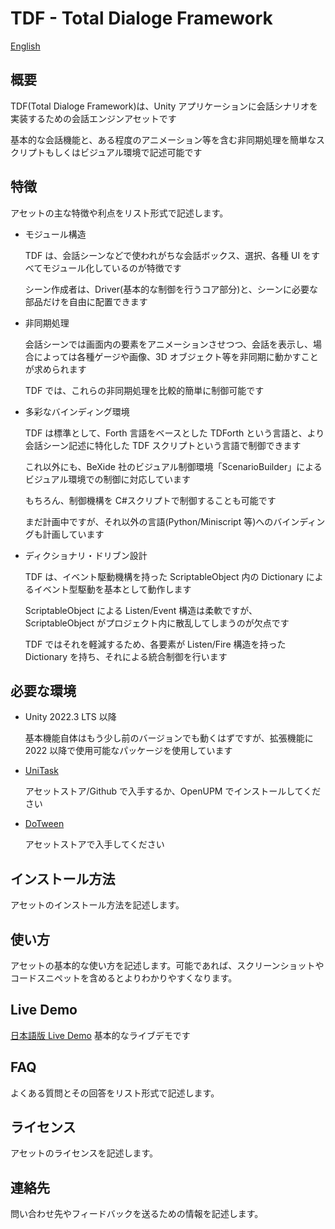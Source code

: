 # TDF - Total Dialoge Framework

[English](../en)

## 概要

TDF(Total Dialoge Framework)は、Unity アプリケーションに会話シナリオを実装するための会話エンジンアセットです

基本的な会話機能と、ある程度のアニメーション等を含む非同期処理を簡単なスクリプトもしくはビジュアル環境で記述可能です

## 特徴

アセットの主な特徴や利点をリスト形式で記述します。

- モジュール構造

  TDF は、会話シーンなどで使われがちな会話ボックス、選択、各種 UI をすべてモジュール化しているのが特徴です

  シーン作成者は、Driver(基本的な制御を行うコア部分)と、シーンに必要な部品だけを自由に配置できます

- 非同期処理

  会話シーンでは画面内の要素をアニメーションさせつつ、会話を表示し、場合によっては各種ゲージや画像、3D オブジェクト等を非同期に動かすことが求められます

  TDF では、これらの非同期処理を比較的簡単に制御可能です

- 多彩なバインディング環境

  TDF は標準として、Forth 言語をベースとした TDForth という言語と、より会話シーン記述に特化した TDF スクリプトという言語で制御できます

  これ以外にも、BeXide 社のビジュアル制御環境「ScenarioBuilder」によるビジュアル環境での制御に対応しています

  もちろん、制御機構を C#スクリプトで制御することも可能です

  まだ計画中ですが、それ以外の言語(Python/Miniscript 等)へのバインディングも計画しています

- ディクショナリ・ドリブン設計

  TDF は、イベント駆動機構を持った ScriptableObject 内の Dictionary によるイベント型駆動を基本として動作します

  ScriptableObject による Listen/Event 構造は柔軟ですが、ScriptableObject がプロジェクト内に散乱してしまうのが欠点です

  TDF ではそれを軽減するため、各要素が Listen/Fire 構造を持った Dictionary を持ち、それによる統合制御を行います

## 必要な環境

- Unity 2022.3 LTS 以降

  基本機能自体はもう少し前のバージョンでも動くはずですが、拡張機能に 2022 以降で使用可能なパッケージを使用しています

- [UniTask]()

  アセットストア/Github で入手するか、OpenUPM でインストールしてください

- [DoTween]()

  アセットストアで入手してください

## インストール方法

アセットのインストール方法を記述します。

## 使い方

アセットの基本的な使い方を記述します。可能であれば、スクリーンショットやコードスニペットを含めるとよりわかりやすくなります。

## Live Demo

<a href="../live/tour_ja/" target="_blank">日本語版 Live Demo</a>
基本的なライブデモです

## FAQ

よくある質問とその回答をリスト形式で記述します。

## ライセンス

アセットのライセンスを記述します。

## 連絡先

問い合わせ先やフィードバックを送るための情報を記述します。
